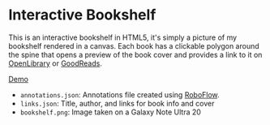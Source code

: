 # Interactive Bookshelf

This is an interactive bookshelf in HTML5, it's simply a picture of my bookshelf rendered in a canvas.
Each book has a clickable polygon around the spine that opens a preview of the book cover and provides a link to it on [OpenLibrary](https://openlibrary.org/) or [GoodReads](https://www.goodreads.com).

[Demo](https://aurob.github.io/Interactive-Bookshelf)

- `annotations.json`: Annotations file created using [RoboFlow](https://universe.roboflow.com/rob-w2ifb/books-hoyen).
- `links.json`: Title, author, and links for book info and cover
- `bookshelf.png`: Image taken on a Galaxy Note Ultra 20

